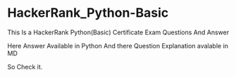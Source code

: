 # HackerRank_Python-Basic

This Is a HackerRank Python(Basic) Certificate Exam Questions And Answer

Here Answer Available in Python
And there Question Explanation avalable in MD

So Check it.
